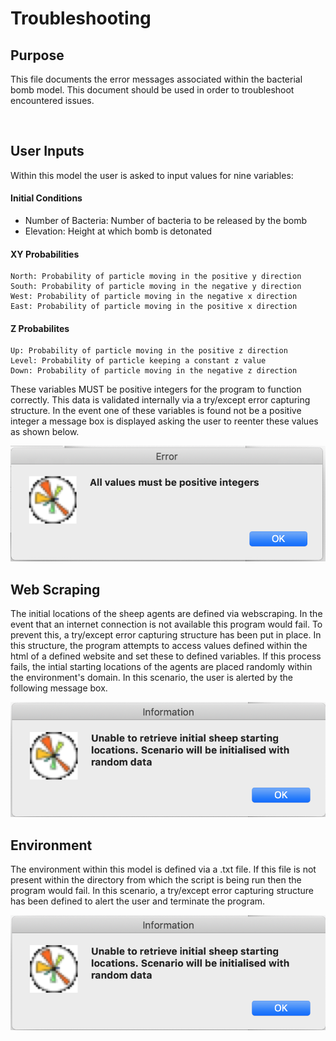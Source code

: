 # Troubleshooting

## Purpose
This file documents the error messages associated within the bacterial bomb model. This document should be used in order to troubleshoot encountered issues.

<br />

## User Inputs
Within this model the user is asked to input values for nine variables:

#### Initial Conditions
   * Number of Bacteria: Number of bacteria to be released by the bomb
   * Elevation: Height at which bomb is detonated
   
#### XY Probabilities 
    North: Probability of particle moving in the positive y direction
    South: Probability of particle moving in the negative y direction
    West: Probability of particle moving in the negative x direction
    East: Probability of particle moving in the positive x direction
#### Z Probabilites
    Up: Probability of particle moving in the positive z direction
    Level: Probability of particle keeping a constant z value
    Down: Probability of particle moving in the negative z direction
    

These variables MUST be positive integers for the program to function correctly. This data is validated internally via a try/except error capturing structure. In the event one of these variables is found not be a positive integer a message box is displayed asking the user to reenter these values as shown below.         

<img src="https://github.com/mjggibson4/Practical1/blob/master/ParameterError.png" width="550">

<br />


## Web Scraping

The initial locations of the sheep agents are defined via webscraping. In the event that an internet connection is not available this program would fail. To prevent this, a try/except error capturing structure has been put in place. In this structure, the program attempts to access values defined within the html of a defined website and set these to defined variables. If this process fails, the intial starting locations of the agents are placed randomly within the environment's domain. In this scenario, the user is alerted by the following message box.

<img src="https://github.com/mjggibson4/Practical1/blob/master/NetworkError.png" width="550">


<br />

## Environment

The environment within this model is defined via a .txt file. If this file is not present within the directory from which the script is being run then the program would fail. In this scenario, a try/except error capturing structure has been defined to alert the user and terminate the program.

<img src="https://github.com/mjggibson4/Practical1/blob/master/NetworkError.png" width="550">

